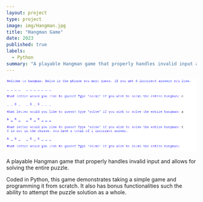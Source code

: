 ```yaml
---
layout: project
type: project
image: img/Hangman.jpg
title: "Hangman Game"
date: 2023
published: true
labels:
  - Python
summary: "A playable Hangman game that properly handles invalid input and allows for solving the entire puzzle"
---
```


<img class="img-fluid" src="../img/HangmanGameplay.png">

A playable Hangman game that properly handles invalid input and allows for solving the entire puzzle.

Coded in Python, this game demonstrates taking a simple game and programming it from scratch. It also has bonus functionalities such the ability to attempt the puzzle solution as a whole. 
